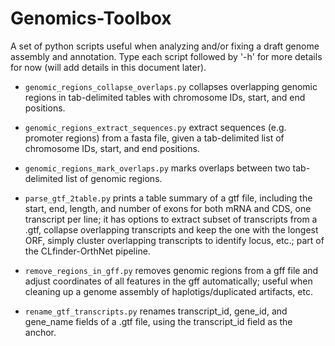 # Genomics-Toolbox
A set of python scripts useful when analyzing and/or fixing a draft genome assembly and annotation.  Type each script followed by '-h' for more details for now (will add details in this document later).

- `genomic_regions_collapse_overlaps.py` collapses overlapping genomic regions in tab-delimited tables with chromosome IDs, start, and end positions.

- `genomic_regions_extract_sequences.py` extract sequences (e.g. promoter regions) from a fasta file, given a tab-delimited list of chromosome IDs, start, and end positions.

- `genomic_regions_mark_overlaps.py` marks overlaps between two tab-delimited list of genomic regions.

- `parse_gtf_2table.py` prints a table summary of a gtf file, including the start, end, length, and number of exons for both mRNA and CDS, one transcript per line; it has options to extract subset of transcripts from a .gtf, collapse overlapping transcripts and keep the one with the longest ORF, simply cluster overlapping transcripts to identify locus, etc.; part of the CLfinder-OrthNet pipeline.    

- `remove_regions_in_gff.py` removes genomic regions from a gff file and adjust coordinates of all features in the gff automatically; useful when cleaning up a genome assembly of haplotigs/duplicated artifacts, etc.

- `rename_gtf_transcripts.py` renames transcript_id, gene_id, and gene_name fields of a .gtf file, using the transcript_id field as the anchor. 

